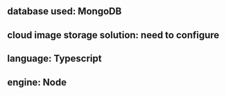 
## database used: MongoDB

## cloud image storage solution: need to configure

## language: Typescript

## engine: Node

